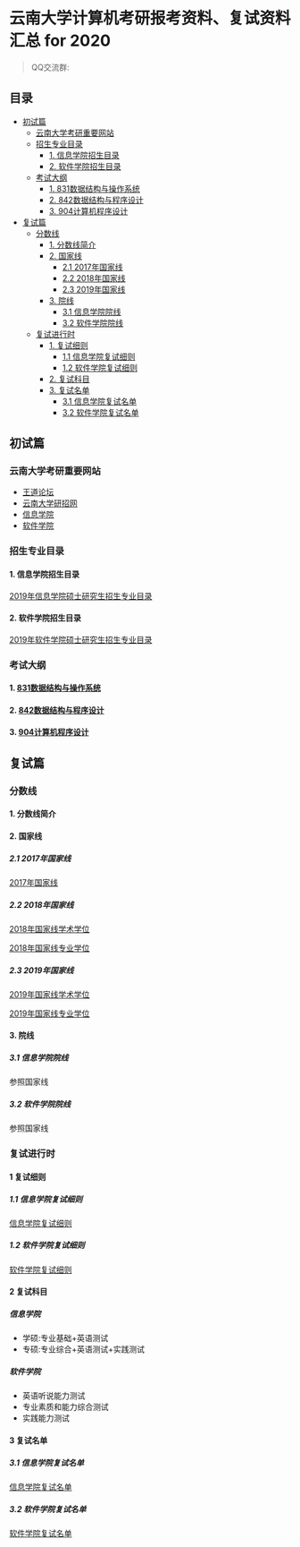 # 云南大学计算机考研报考资料、复试资料汇总 for 2020
>QQ交流群: 

## 目录
* [初试篇](#初试篇)
   * [云南大学考研重要网站](#云南大学考研重要网站)
   * [招生专业目录](#招生专业目录)
       * [1. 信息学院招生目录](#1-信息学院招生目录)
       * [2. 软件学院招生目录](#2-软件学院招生目录)
    * [考试大纲](#考试大纲)
       * [1. 831数据结构与操作系统](#1-831数据结构与操作系统)
       * [2. 842数据结构与程序设计](#2-842数据结构与程序设计)
       * [3. 904计算机程序设计](#3-904计算机程序设计)
* [复试篇](#复试篇)
   * [分数线](#分数线)
       * [1. 分数线简介](#1-分数线简介)
       * [2. 国家线](#2-国家线)
            * [2.1 2017年国家线](#21-2017年国家线)
            * [2.2 2018年国家线](#22-2018年国家线)
            * [2.3 2019年国家线](#23-2019年国家线)
       * [3. 院线](#3-院线)
            * [3.1 信息学院院线](#31-信息学院院线)
            * [3.2 软件学院院线](#32-软件学院院线)
   * [复试进行时](#复试进行时)
       * [1. 复试细则](#1-复试细则)
            * [1.1 信息学院复试细则](#11-信息学院复试细则)
            * [1.2 软件学院复试细则](#12-软件学院复试细则)
       * [2. 复试科目](#2-复试科目)
       * [3. 复试名单](#3-复试名单)
            * [3.1 信息学院复试名单](#31-信息学院复试名单)
            * [3.2 软件学院复试名单](#32-软件学院复试名单)

## 初试篇
### 云南大学考研重要网站
- [王道论坛](http://www.cskaoyan.com/forum.php?mod=forumdisplay&fid=291&filter=typeid&typeid=42)
- [云南大学研招网](http://www.grs.ynu.edu.cn/)
- [信息学院](http://www.ise.ynu.edu.cn/)
- [软件学院](http://www.sei.ynu.edu.cn/)

### 招生专业目录
#### 1. 信息学院招生目录
[2019年信息学院硕士研究生招生专业目录](http://www.grs.ynu.edu.cn/system/_content/download.jsp?urltype=news.DownloadAttachUrl&owner=1344356562&wbfileid=2819038)

#### 2. 软件学院招生目录
[2019年软件学院硕士研究生招生专业目录](http://www.grs.ynu.edu.cn/system/_content/download.jsp?urltype=news.DownloadAttachUrl&owner=1344356562&wbfileid=2819038)

### 考试大纲
#### 1. [831数据结构与操作系统](./云南大学/831-数据结构与操作系统.doc)

#### 2. [842数据结构与程序设计](./云南大学/842-数据结构与程序设计.doc)

#### 3. [904计算机程序设计](./云南大学/904-计算机程序设计.doc)

## 复试篇
### 分数线
#### 1. 分数线简介

#### 2. 国家线
##### 2.1 2017年国家线
[2017年国家线](https://yz.chsi.com.cn/kyzx/kydt/201703/20170315/1591016940.html)

##### 2.2 2018年国家线
[2018年国家线学术学位](https://yz.chsi.com.cn/kyzx/kp/201803/20180316/1670298651.html)

[2018年国家线专业学位](https://yz.chsi.com.cn/kyzx/kp/201803/20180316/1670298653.html)

##### 2.3 2019年国家线
[2019年国家线学术学位](https://yz.chsi.com.cn/kyzx/kp/201903/20190315/1772265280.html)

[2019年国家线专业学位](https://yz.chsi.com.cn/kyzx/kp/201903/20190315/1772265285.html)

#### 3. 院线
##### 3.1 信息学院院线
参照国家线

##### 3.2 软件学院院线
参照国家线

### 复试进行时
#### 1 复试细则
##### 1.1 信息学院复试细则
[信息学院复试细则](http://www.ise.ynu.edu.cn/annunciations/106)

##### 1.2 软件学院复试细则
[软件学院复试细则](http://www.sei.ynu.edu.cn/info/1057/1266.htm)

#### 2 复试科目
##### 信息学院
* 学硕:专业基础+英语测试
* 专硕:专业综合+英语测试+实践测试

##### 软件学院
* 英语听说能力测试
* 专业素质和能力综合测试
* 实践能力测试

#### 3 复试名单
##### 3.1 信息学院复试名单
[信息学院复试名单](http://www.grs.ynu.edu.cn/system/_content/download.jsp?urltype=news.DownloadAttachUrl&owner=1344356562&wbfileid=2994770)

##### 3.2 软件学院复试名单
[软件学院复试名单](http://www.grs.ynu.edu.cn/system/_content/download.jsp?urltype=news.DownloadAttachUrl&owner=1344356562&wbfileid=2994770)
